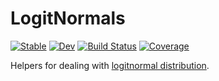 # LogitNormals

[![Stable](https://img.shields.io/badge/docs-stable-blue.svg)](https://bgctw.github.io/LogitNormals.jl/stable)
[![Dev](https://img.shields.io/badge/docs-dev-blue.svg)](https://bgctw.github.io/LogitNormals.jl/dev)
[![Build Status](https://github.com/bgctw/LogitNormals.jl/actions/workflows/CI.yml/badge.svg?branch=main)](https://github.com/bgctw/LogitNormals.jl/actions/workflows/CI.yml?query=branch%3Amain)
[![Coverage](https://codecov.io/gh/bgctw/LogitNormals.jl/branch/main/graph/badge.svg)](https://codecov.io/gh/bgctw/LogitNormals.jl)


Helpers for dealing with [logitnormal distribution](https://en.wikipedia.org/wiki/Logit-normal_distribution).
